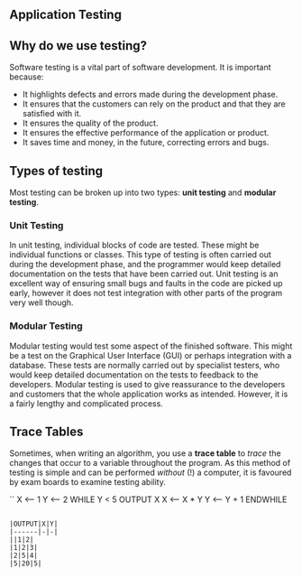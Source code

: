 Application Testing
------------------------

## Why do we use testing?

Software testing is a vital part of software development. It is important because:

* It highlights defects and errors made during the development phase.
* It ensures that the customers can rely on the product and that they are satisfied with it.
* It ensures the quality of the product.
* It ensures the effective performance of the application or product.
* It saves time and money, in the future, correcting errors and bugs.

## Types of testing

Most testing can be broken up into two types: **unit testing** and **modular testing**.

### Unit Testing

In unit testing, individual blocks of code are tested. These might be individual functions or classes.
This type of testing is often carried out during the development phase, and the programmer would keep
detailed documentation on the tests that have been carried out. Unit testing is an excellent way of
ensuring small bugs and faults in the code are picked up early, however it does not test integration
with other parts of the program very well though.

### Modular Testing

Modular testing would test some aspect of the finished software. This might be a test on the Graphical
User Interface (GUI) or perhaps integration with a database. These tests are normally carried out by
specialist testers, who would keep detailed documentation on the tests to feedback to the developers.
Modular testing is used to give reassurance to the developers and customers that the whole application
works as intended. However, it is a fairly lengthy and complicated process.

## Trace Tables

Sometimes, when writing an algorithm, you use a **trace table** to *trace* the changes that occur to a variable throughout the program. As this method of testing is simple and can be performed *without* (!) a computer, it is favoured by exam boards to examine testing ability.

``
X <-- 1
Y <-- 2
WHILE Y < 5
    OUTPUT X
    X <-- X * Y
    Y <-- Y + 1
ENDWHILE
```

|OUTPUT|X|Y|
|------|-|-|
||1|2|
|1|2|3|
|2|5|4|
|5|20|5|
